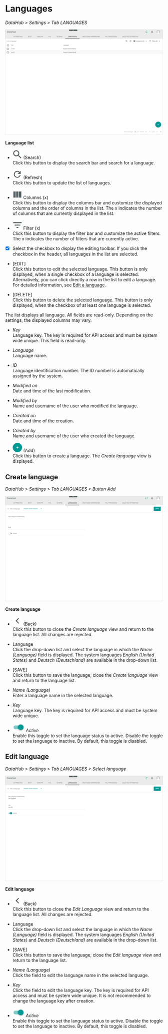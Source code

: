 # Languages

*DataHub > Settings > Tab LANGUAGES*

![Languages](../../Assets/Screenshots/DataHub/Settings/Languages/LanguageList.png "[Languages]")

**Language list**

- ![Search](../../Assets/Icons/Search.png "[Search]") (Search)   
  Click this button to display the search bar and search for a language.

- ![Refresh](../../Assets/Icons/Refresh01.png "[Refresh]") (Refresh)   
  Click this button to update the list of languages.

- ![Columns](../../Assets/Icons/Columns.png "[Columns]") Columns (x)   
  Click this button to display the columns bar and customize the displayed columns and the order of columns in the list. The *x* indicates the number of columns that are currently displayed in the list.

- ![Filter](../../Assets/Icons/Filter.png "[Filter]") Filter (x)   
  Click this button to display the filter bar and customize the active filters. The *x* indicates the number of filters that are currently active.

- [x]     
  Select the checkbox to display the editing toolbar. If you click the checkbox in the header, all languages in the list are selected.

- [EDIT]   
  Click this button to edit the selected language. This button is only displayed, when a single checkbox of a language is selected. Alternatively, you can click directly a row in the list to edit a language.
  For detailed information, see [Edit a language](../Integration/05_ManageLanguages.md#edit-a-language).

- [DELETE]   
  Click this button to delete the selected language. This button is only displayed, when the checkbox of at least one language is selected.       

The list displays all language. All fields are read-only. Depending on the settings, the displayed columns may vary.

- *Key*   
  Language key. The key is required for API access and must be system wide unique. This field is read-only.

- *Language*   
  Language name.

- *ID*   
  Language identification number. The ID number is automatically assigned by the system.

- *Modified on*   
  Date and time of the last modification.

- *Modified by*   
  Name and username of the user who modified the language.

- *Created on*   
  Date and time of the creation.

- *Created by*   
  Name and username of the user who created the language.

- ![Add](../../Assets/Icons/Plus01.png "[Add]") (Add)   
  Click this button to create a language. The *Create language* view is displayed.   



## Create language

*DataHub > Settings > Tab LANGUAGES > Button Add*

![Create language](../../Assets/Screenshots/DataHub/Settings/Languages/CreateLanguage.png "[Create language]")

**Create language**

- ![Back](../../Assets/Icons/Back02.png "[Back]") (Back)   
  Click this button to close the *Create language* view and return to the language list. All changes are rejected.

- Language   
  Click the drop-down list and select the language in which the *Name (Language)* field is displayed. The system languages *English (United States)* and *Deutsch (Deutschland)* are available in the drop-down list.

- [SAVE]   
  Click this button to save the language, close the *Create language* view and return to the language list.

- *Name (Language)*   
  Enter a language name in the selected language.

- *Key*   
  Language key. The key is required for API access and must be system wide unique.

- ![Toggle](../../Assets/Icons/Toggle.png "[Toggle]") *Active*   
  Enable this toggle to set the language status to active. Disable the toggle to set the language to inactive. By default, this toggle is disabled.



## Edit language

*DataHub > Settings > Tab LANGUAGES > Select language*

![Edit language](../../Assets/Screenshots/DataHub/Settings/Languages/EditLanguage.png "[Edit language]")

**Edit language**

- ![Back](../../Assets/Icons/Back02.png "[Back]") (Back)   
  Click this button to close the *Edit Language* view and return to the language list. All changes are rejected.

- Language   
  Click the drop-down list and select the language in which the *Name (Language)* field is displayed. The system languages *English (United States)* and *Deutsch (Deutschland)* are available in the drop-down list.

- [SAVE]   
  Click this button to save the language, close the *Edit language* view and return to the language list.

- *Name (Language)*   
  Click the field to edit the language name in the selected language.

- *Key*   
  Click the field to edit the language key. The key is required for API access and must be system wide unique. It is not recommended to change the language key after creation.

- ![Toggle](../../Assets/Icons/Toggle.png "[Toggle]") *Active*   
  Enable this toggle to set the language status to active. Disable the toggle to set the language to inactive. By default, this toggle is disabled.
